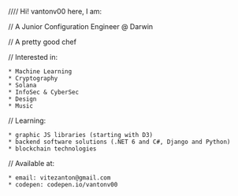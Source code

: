 //// Hi! vantonv00 here, I am:

// A Junior Configuration Engineer @ Darwin

// A pretty good chef

// Interested in: 

    * Machine Learning 
    * Cryptography
    * Solana
    * InfoSec & CyberSec
    * Design
    * Music

// Learning:

    * graphic JS libraries (starting with D3)
    * backend software solutions (.NET 6 and C#, Django and Python)
    * blockchain technologies

// Available at:

    * email: vitezanton@gmail.com
    * codepen: codepen.io/vantonv00
  
<!---
vantonv00/vantonv00 is a ✨ special ✨ repository because its `README.md` (this file) appears on your GitHub profile.
You can click the Preview link to take a look at your changes.
--->
